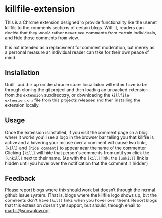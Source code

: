 killfile-extension
==================

This is a Chrome extension designed to provide functionality like the usenet killfile to the
comments sections of certain blogs. With it, readers can decide that they would rather never
see comments from certain individuals, and hide those comments from view.

It is not intended as a replacement for comment moderation, but merely as a personal measure
an individual reader can take for their own peace of mind.

Installation
------------

Until I put this up on the chrome store, installation will either have to be through cloning
the git project and then loading an unpacked extension from the `extension` subdirectory, or
downloading the `killfile-extension.crx` file from this projects releases and then
installing the extension locally.

Usage
-----

Once the extension is installed, if you visit the comment page on a blog where it works you'll
see a logo in the browser bar telling you that killfile is active and a hovering your mouse over
a comment will cause two links, `[kill]` and `[hide comment]` to appear near the name of the
commenter. Clicking `[kill]` will hide that person's comments from until you click the `[unkill]`
next to their name. (As with the `[kill]` link, the `[unkill]` link is hidden until you hover
over the notification that the comment is hidden)

Feedback
--------

Please report blogs where this should work but doesn't through the normal github issue system.
(That is, blogs where the killfile logo shows up, but the comments don't have `[kill]` links
when you hover over them). Report blogs that this extension doesn't yet support, but should,
through email to <martin@snowplow.org>
